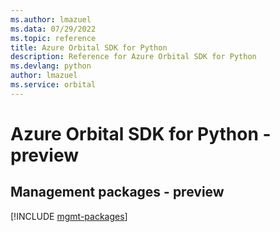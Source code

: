 ```yaml
---
ms.author: lmazuel
ms.data: 07/29/2022
ms.topic: reference
title: Azure Orbital SDK for Python
description: Reference for Azure Orbital SDK for Python
ms.devlang: python
author: lmazuel
ms.service: orbital
---
```

# Azure Orbital SDK for Python - preview

## Management packages - preview
[!INCLUDE [mgmt-packages](orbital-mgmt-index.md)]